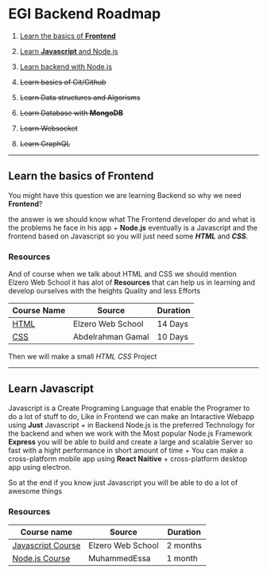 # EGI Backend Roadmap

1. [Learn the basics of **Frontend**](#learn-the-basics-of-frontend)

2. [Learn **Javascript** and Node.js](#learn-javascript)

3. [Learn backend with Node.js](#learn-javascript)

4. ~~Learn basics of Git/Github~~
<!-- 4. ~~[Learn basics of Git/Github]()~~ -->

5. ~~Learn Data structures and Algorisms~~
<!-- 5. ~~[Learn Data structures and Algorisms]()~~ -->

6. ~~Learn Database with **MongoDB**~~
<!-- 6. ~~[Learn Database with **MongoDB**]()~~ -->

7. ~~Learn Websocket~~
<!-- 7. ~~[Learn Websocket]()~~ -->

8. ~~Learn GraphQL~~
<!-- 8. ~~[Learn GraphQL]()~~ -->

---

## Learn the basics of **Frontend**

You might have this question we are learning Backend so why we need **Frontend**?

the answer is we should know what The Frontend developer do and what is the problems he face in his app + **Node.js** eventually is a Javascript and the frontend based on Javascript so you will just need some **_HTML_** and **_CSS_**.

### Resources

And of course when we talk about HTML and CSS we should mention Elzero Web School it has alot of **Resources**
that can help us in learning and develop ourselves with the heights Quality and less Efforts

| Course Name                                                                      | Source            | Duration |
| -------------------------------------------------------------------------------- | ----------------- | -------- |
| [HTML](https://www.youtube.com/playlist?list=PLDoPjvoNmBAw_t_XWUFbBX-c9MafPk9ji) | Elzero Web School | 14 Days  |
| [CSS](https://www.youtube.com/watch?v=Z-5QVutAEW4)                               | Abdelrahman Gamal | 10 Days  |

Then we will make a small _HTML CSS_ Project

---

## Learn **Javascript**

Javascript is a Create Programing Language that enable the Programer to do a lot of stuff to do, Like in Frontend we can make an Intaractive Webapp using **Just** Javascript + in Backend Node.js is the preferred Technology for the backend and when we work with the Most popular Node.js Framework **Express** you will be able to build and create a large and scalable Server so fast with a hight performance in short amount of time + You can make a cross-platform mobile app using **React Naitive** + cross-platform desktop app using electron.

So at the end if you know just Javascript you will be able to do a lot of awesome things

### Resources

| Course name                                                                                   | Source            | Duration |
| --------------------------------------------------------------------------------------------- | ----------------- | -------- |
| [Javascript Course](https://www.youtube.com/playlist?list=PLDoPjvoNmBAx3kiplQR_oeDqLDBUDYwVv) | Elzero Web School | 2 months |
| [Node.js Course](https://www.youtube.com/playlist?list=PLMYF6NkLrdN9noGbruLWtprOPvjA4rjmC)    | MuhammedEssa      | 1 month  |
